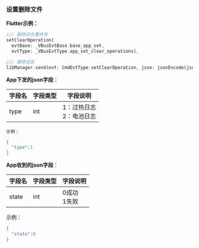 ### 设置删除文件


**Flutter示例：**

```dart
/// 删除日志事件号
setClearOperation(
  evtBase: _VBusEvtBase.base_app_set,
  evtType: _VBusEvtType.app_set_clear_operations),

/// 删除日志
libManager.send(evt: CmdEvtType.setClearOperation, json: jsonEncode(json));
```



**App下发的json字段**：

| 字段名 | 字段类型 | 字段说明                           |
| ------ | -------- | ---------------------------------- |
| type   | int      | 1：过热日志<br />2：电池日志 |

`示例：`

```c
{
  "type":1
}
```



**App收到的json字段**：

| 字段名 | 字段类型 | 字段说明               |
| ------ | -------- | ---------------------- |
| state  | int      | 0成功<br />1失败 |

示例：
```c
{
  "state":0
}
```

